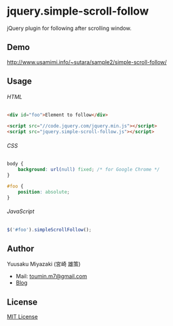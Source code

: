 # jquery.simple-scroll-follow
jQuery plugin for following after scrolling window.

## Demo
http://www.usamimi.info/~sutara/sample2/simple-scroll-follow/

## Usage
###### HTML
```html
<div id="foo">Element to follow</div>

<script src="//code.jquery.com/jquery.min.js"></script>
<script src="jquery.simple-scroll-follow.js"></script>
```

###### CSS
```css
body {
	background: url(null) fixed; /* for Google Chrome */
}

#foo {
	position: absolute;
}
```

###### JavaScript
```javascript
$('#foo').simpleScrollFollow();
```

## Author
Yuusaku Miyazaki (宮崎 雄策)

- Mail: [toumin.m7@gmail.com](mailto:toumin.m7@gmail.com)
- [Blog](http://sutara79.hatenablog.com/entry/2014/06/21/185709)

## License
[MIT License](http://www.opensource.org/licenses/mit-license.php)